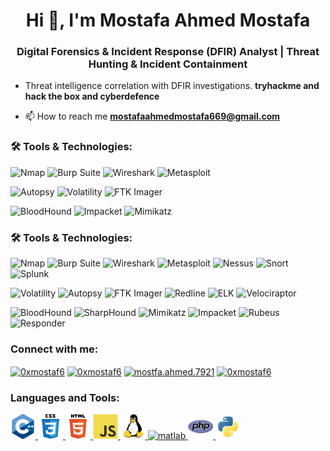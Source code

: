 <h1 align="center">Hi 👋, I'm Mostafa Ahmed Mostafa</h1>
<h3 align="center">Digital Forensics & Incident Response (DFIR) Analyst | Threat Hunting & Incident Containment</h3>

- Threat intelligence correlation with DFIR investigations. **tryhackme and hack the box and cyberdefence**

- 📫 How to reach me **mostafaahmedmostafa669@gmail.com**
<h3 align="left">🛠 Tools & Technologies:</h3>

<p align="left">
  <!-- SOC / Pentest -->
  <img src="https://upload.wikimedia.org/wikipedia/commons/5/5f/Nmap-logo.svg" alt="Nmap" width="60" height="60"/>
  <img src="https://www.kali.org/tools/burpsuite/images/burpsuite-logo.svg" alt="Burp Suite" width="60" height="60"/>
  <img src="https://upload.wikimedia.org/wikipedia/commons/d/d5/Wireshark_icon.svg" alt="Wireshark" width="60" height="60"/>
  <img src="https://www.metasploit.com/includes/images/logo.svg" alt="Metasploit" width="60" height="60"/>
</p>

<p align="left">
  <!-- DFIR -->
  <img src="https://www.autopsy.com/wp-content/uploads/2016/10/autopsy.png" alt="Autopsy" width="60" height="60"/>
  <img src="https://raw.githubusercontent.com/volatilityfoundation/volatility/master/docs/source/_static/volatility_logo.png" alt="Volatility" width="60" height="60"/>
  <img src="https://www.guidancesoftware.com/img/ftk-imager.png" alt="FTK Imager" width="60" height="60"/>
</p>

<p align="left">
  <!-- Active Directory Attack -->
  <img src="https://raw.githubusercontent.com/BloodHoundAD/BloodHound/master/Extensions/SharpHound/assets/bloodhound.png" alt="BloodHound" width="60" height="60"/>
  <img src="https://github.com/SecureAuthCorp/impacket/raw/master/docs/impacket.png" alt="Impacket" width="60" height="60"/>
  <img src="https://www.kali.org/tools/mimikatz/images/mimikatz-logo.svg" alt="Mimikatz" width="60" height="60"/>
</p>


<h3 align="left">🛠 Tools & Technologies:</h3>

<p align="left">
  <!-- SOC / Pentest Tools -->
  <img src="https://img.shields.io/badge/Nmap-blue?logo=linux&logoColor=white" alt="Nmap" height="30"/> 
  <img src="https://img.shields.io/badge/Burp%20Suite-orange?logo=burpsuite&logoColor=white" alt="Burp Suite" height="30"/> 
  <img src="https://img.shields.io/badge/Wireshark-1679A7?logo=wireshark&logoColor=white" alt="Wireshark" height="30"/> 
  <img src="https://img.shields.io/badge/Metasploit-000000?logo=metasploit&logoColor=white" alt="Metasploit" height="30"/> 
  <img src="https://img.shields.io/badge/Nessus-009639?logo=tenable&logoColor=white" alt="Nessus" height="30"/> 
  <img src="https://img.shields.io/badge/Snort-E34F26?logo=snort&logoColor=white" alt="Snort" height="30"/> 
  <img src="https://img.shields.io/badge/Splunk-F04E98?logo=splunk&logoColor=white" alt="Splunk" height="30"/> 
</p>

<p align="left">
  <!-- DFIR Tools -->
  <img src="https://img.shields.io/badge/Volatility-39457E?logo=python&logoColor=white" alt="Volatility" height="30"/> 
  <img src="https://img.shields.io/badge/Autopsy-004B87?logo=windows&logoColor=white" alt="Autopsy" height="30"/> 
  <img src="https://img.shields.io/badge/FTK%20Imager-3B3B3B?logo=windows&logoColor=white" alt="FTK Imager" height="30"/> 
  <img src="https://img.shields.io/badge/Redline-990000?logo=firefox&logoColor=white" alt="Redline" height="30"/> 
  <img src="https://img.shields.io/badge/ELK%20Stack-005571?logo=elasticstack&logoColor=white" alt="ELK" height="30"/> 
  <img src="https://img.shields.io/badge/Velociraptor-2E8B57?logo=ubuntu&logoColor=white" alt="Velociraptor" height="30"/> 
</p>
<p align="left">
  <!-- Active Directory Attack Tools -->
  <img src="https://img.shields.io/badge/BloodHound-FF0000?logo=graph&logoColor=white" alt="BloodHound" height="30"/> 
  <img src="https://img.shields.io/badge/SharpHound-444444?logo=dotnet&logoColor=white" alt="SharpHound" height="30"/> 
  <img src="https://img.shields.io/badge/Mimikatz-006400?logo=windows&logoColor=white" alt="Mimikatz" height="30"/> 
  <img src="https://img.shields.io/badge/Impacket-2C3E50?logo=python&logoColor=white" alt="Impacket" height="30"/> 
  <img src="https://img.shields.io/badge/Rubeus-8B0000?logo=windows&logoColor=white" alt="Rubeus" height="30"/> 
  <img src="https://img.shields.io/badge/Responder-191970?logo=linux&logoColor=white" alt="Responder" height="30"/> 
</p>
<h3 align="left">Connect with me:</h3>
<p align="left">
<a href="https://twitter.com/0xmostaf6" target="blank"><img align="center" src="https://raw.githubusercontent.com/rahuldkjain/github-profile-readme-generator/master/src/images/icons/Social/twitter.svg" alt="0xmostaf6" height="30" width="40" /></a>
<a href="https://linkedin.com/in/0xmostaf6" target="blank"><img align="center" src="https://raw.githubusercontent.com/rahuldkjain/github-profile-readme-generator/master/src/images/icons/Social/linked-in-alt.svg" alt="0xmostaf6" height="30" width="40" /></a>
<a href="https://fb.com/mostfa.ahmed.7921" target="blank"><img align="center" src="https://raw.githubusercontent.com/rahuldkjain/github-profile-readme-generator/master/src/images/icons/Social/facebook.svg" alt="mostfa.ahmed.7921" height="30" width="40" /></a>
<a href="https://instagram.com/0xmostaf6" target="blank"><img align="center" src="https://raw.githubusercontent.com/rahuldkjain/github-profile-readme-generator/master/src/images/icons/Social/instagram.svg" alt="0xmostaf6" height="30" width="40" /></a>
</p>

<h3 align="left">Languages and Tools:</h3>
<p align="left"> <a href="https://www.w3schools.com/cpp/" target="_blank" rel="noreferrer"> <img src="https://raw.githubusercontent.com/devicons/devicon/master/icons/cplusplus/cplusplus-original.svg" alt="cplusplus" width="40" height="40"/> </a> <a href="https://www.w3schools.com/css/" target="_blank" rel="noreferrer"> <img src="https://raw.githubusercontent.com/devicons/devicon/master/icons/css3/css3-original-wordmark.svg" alt="css3" width="40" height="40"/> </a> <a href="https://www.w3.org/html/" target="_blank" rel="noreferrer"> <img src="https://raw.githubusercontent.com/devicons/devicon/master/icons/html5/html5-original-wordmark.svg" alt="html5" width="40" height="40"/> </a> <a href="https://developer.mozilla.org/en-US/docs/Web/JavaScript" target="_blank" rel="noreferrer"> <img src="https://raw.githubusercontent.com/devicons/devicon/master/icons/javascript/javascript-original.svg" alt="javascript" width="40" height="40"/> </a> <a href="https://www.linux.org/" target="_blank" rel="noreferrer"> <img src="https://raw.githubusercontent.com/devicons/devicon/master/icons/linux/linux-original.svg" alt="linux" width="40" height="40"/> </a> <a href="https://www.mathworks.com/" target="_blank" rel="noreferrer"> <img src="https://upload.wikimedia.org/wikipedia/commons/2/21/Matlab_Logo.png" alt="matlab" width="40" height="40"/> </a> <a href="https://www.php.net" target="_blank" rel="noreferrer"> <img src="https://raw.githubusercontent.com/devicons/devicon/master/icons/php/php-original.svg" alt="php" width="40" height="40"/> </a> <a href="https://www.python.org" target="_blank" rel="noreferrer"> <img src="https://raw.githubusercontent.com/devicons/devicon/master/icons/python/python-original.svg" alt="python" width="40" height="40"/> </a> </p>
